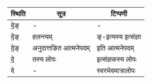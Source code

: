 | स्थिति | सूत्र | टिप्पणी |
| ----- | ------- | ------ |
| दे॒ङ् | - | - |
| दे॒ङ् | हलन्त्यम् | ङ्-इत्यस्य इत्संज्ञा |
| दे॒ङ् | अनुदात्तङित आत्मनेपदम् | इति आत्मनेपदम् |
| दे॒ | तस्य लोपः | इत्संज्ञकस्य लोपः |
| दे | - | स्वरभेदमात्रालोपः |
